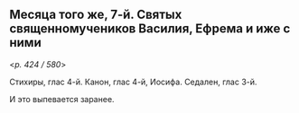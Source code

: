 
## Месяца того же, 7-й. Святых священномучеников Василия, Ефрема и иже с ними   

<*p. 424 / 580*>

Стихиры, глас 4-й. Канон, глас 4-й, Иосифа. Седален, глас 3-й. 

И это выпевается заранее.    
